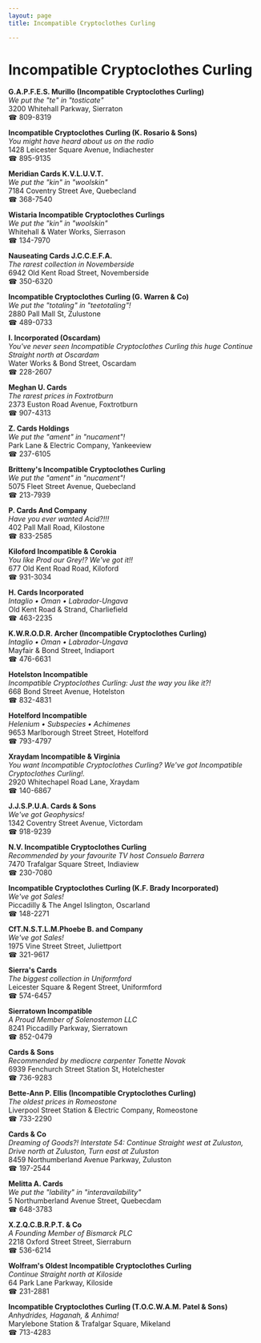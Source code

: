 ```yaml
---
layout: page 
title: Incompatible Cryptoclothes Curling

---
```



# Incompatible Cryptoclothes Curling


 **G.A.P.F.E.S. Murillo (Incompatible Cryptoclothes Curling)**  
_We put the "te" in "tosticate"_  
3200 Whitehall Parkway, Sierraton  
☎ 809-8319

**Incompatible Cryptoclothes Curling (K. Rosario & Sons)**  
_You might have heard about us on the radio_  
1428 Leicester Square Avenue, Indiachester  
☎ 895-9135

**Meridian Cards K.V.L.U.V.T.**  
_We put the "kin" in "woolskin"_  
7184 Coventry Street Ave, Quebecland  
☎ 368-7540

**Wistaria Incompatible Cryptoclothes Curlings**  
_We put the "kin" in "woolskin"_  
Whitehall & Water Works, Sierrason  
☎ 134-7970

**Nauseating Cards J.C.C.E.F.A.**  
_The rarest collection in Novemberside_  
6942 Old Kent Road Street, Novemberside  
☎ 350-6320

**Incompatible Cryptoclothes Curling (G. Warren & Co)**  
_We put the "totaling" in "teetotaling"!_  
2880 Pall Mall St, Zulustone  
☎ 489-0733

**I. Incorporated (Oscardam)**  
_You've never seen Incompatible Cryptoclothes Curling this huge 
Continue Straight north at Oscardam_  
Water Works & Bond Street, Oscardam  
☎ 228-2607

**Meghan U. Cards**  
_The rarest prices in Foxtrotburn_  
2373 Euston Road Avenue, Foxtrotburn  
☎ 907-4313

**Z. Cards Holdings**  
_We put the "ament" in "nucament"!_  
Park Lane & Electric Company, Yankeeview  
☎ 237-6105

**Britteny's Incompatible Cryptoclothes Curling**  
_We put the "ament" in "nucament"!_  
5075 Fleet Street Avenue, Quebecland  
☎ 213-7939

**P. Cards And Company**  
_Have you ever wanted Acid?!!!_  
402 Pall Mall Road, Kilostone  
☎ 833-2585

**Kiloford Incompatible & Corokia**  
_You like Prod our Grey!? We've got it!!_  
677 Old Kent Road Road, Kiloford  
☎ 931-3034

**H. Cards Incorporated**  
_Intaglio • Oman • Labrador-Ungava_  
Old Kent Road & Strand, Charliefield  
☎ 463-2235

**K.W.R.O.D.R. Archer (Incompatible Cryptoclothes Curling)**  
_Intaglio • Oman • Labrador-Ungava_  
Mayfair & Bond Street, Indiaport  
☎ 476-6631

**Hotelston Incompatible**  
_Incompatible Cryptoclothes Curling: Just the way you like it?!_  
668 Bond Street Avenue, Hotelston  
☎ 832-4831

**Hotelford Incompatible**  
_Helenium • Subspecies • Achimenes_  
9653 Marlborough Street Street, Hotelford  
☎ 793-4797

**Xraydam Incompatible & Virginia**  
_You want Incompatible Cryptoclothes Curling? We've got Incompatible Cryptoclothes Curling!._  
2920 Whitechapel Road Lane, Xraydam  
☎ 140-6867

**J.J.S.P.U.A. Cards & Sons**  
_We've got Geophysics!_  
1342 Coventry Street Avenue, Victordam  
☎ 918-9239

**N.V. Incompatible Cryptoclothes Curling**  
_Recommended by your favourite TV host Consuelo Barrera_  
7470 Trafalgar Square Street, Indiaview  
☎ 230-7080

**Incompatible Cryptoclothes Curling (K.F. Brady Incorporated)**  
_We've got Sales!_  
Piccadilly & The Angel Islington, Oscarland  
☎ 148-2271

**CfT.N.S.T.L.M.Phoebe B. and Company**  
_We've got Sales!_  
1975 Vine Street Street, Juliettport  
☎ 321-9617

**Sierra's Cards**  
_The biggest collection in Uniformford_  
Leicester Square & Regent Street, Uniformford  
☎ 574-6457

**Sierratown Incompatible**  
_A Proud Member of Solenostemon LLC_  
8241 Piccadilly Parkway, Sierratown  
☎ 852-0479

**Cards & Sons**  
_Recommended by mediocre carpenter Tonette Novak_  
6939 Fenchurch Street Station St, Hotelchester  
☎ 736-9283

**Bette-Ann P. Ellis (Incompatible Cryptoclothes Curling)**  
_The oldest prices in Romeostone_  
Liverpool Street Station & Electric Company, Romeostone  
☎ 733-2290

**Cards & Co**  
_Dreaming of Goods?! 
Interstate 54: Continue Straight west at Zuluston, Drive north at Zuluston, Turn east at Zuluston_  
8459 Northumberland Avenue Parkway, Zuluston  
☎ 197-2544

**Melitta A. Cards**  
_We put the "lability" in "interavailability"_  
5 Northumberland Avenue Street, Quebecdam  
☎ 648-3783

**X.Z.Q.C.B.R.P.T. & Co**  
_A Founding Member of Bismarck PLC_  
2218 Oxford Street Street, Sierraburn  
☎ 536-6214

**Wolfram's Oldest Incompatible Cryptoclothes Curling**  
_Continue Straight north at Kiloside_  
64 Park Lane Parkway, Kiloside  
☎ 231-2881

**Incompatible Cryptoclothes Curling (T.O.C.W.A.M. Patel & Sons)**  
_Anhydrides, Haganah, & Anhima!_  
Marylebone Station & Trafalgar Square, Mikeland  
☎ 713-4283


